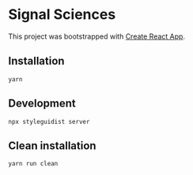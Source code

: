 # Signal Sciences

This project was bootstrapped with [Create React App](https://github.com/facebookincubator/create-react-app).

## Installation

```
yarn
```

## Development

```
npx styleguidist server
```

## Clean installation

```
yarn run clean
```
